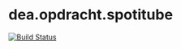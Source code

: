 # dea.opdracht.spotitube
[![Build Status](https://travis-ci.com/ThijsBaan/dea.opdracht.spotitube.png?branch=master)](https://travis-ci.com/ThijsBaan/dea.opdracht.spotitube)
